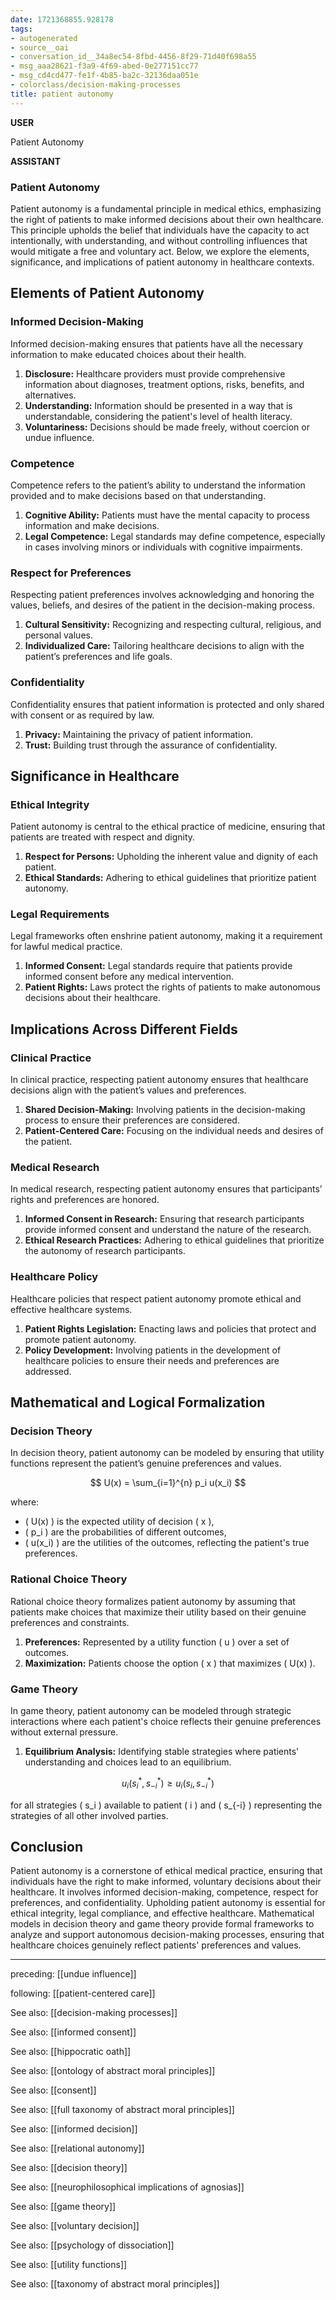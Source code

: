```yaml
---
date: 1721368855.928178
tags:
- autogenerated
- source__oai
- conversation_id__34a8ec54-8fbd-4456-8f29-71d40f698a55
- msg_aaa28621-f3a9-4f69-abed-0e277151cc77
- msg_cd4cd477-fe1f-4b85-ba2c-32136daa051e
- colorclass/decision-making-processes
title: patient autonomy
---
```


**USER**

Patient Autonomy


**ASSISTANT**

### Patient Autonomy

Patient autonomy is a fundamental principle in medical ethics, emphasizing the right of patients to make informed decisions about their own healthcare. This principle upholds the belief that individuals have the capacity to act intentionally, with understanding, and without controlling influences that would mitigate a free and voluntary act. Below, we explore the elements, significance, and implications of patient autonomy in healthcare contexts.

## Elements of Patient Autonomy

### Informed Decision-Making
Informed decision-making ensures that patients have all the necessary information to make educated choices about their health.

1. **Disclosure:** Healthcare providers must provide comprehensive information about diagnoses, treatment options, risks, benefits, and alternatives.
2. **Understanding:** Information should be presented in a way that is understandable, considering the patient's level of health literacy.
3. **Voluntariness:** Decisions should be made freely, without coercion or undue influence.

### Competence
Competence refers to the patient’s ability to understand the information provided and to make decisions based on that understanding.

1. **Cognitive Ability:** Patients must have the mental capacity to process information and make decisions.
2. **Legal Competence:** Legal standards may define competence, especially in cases involving minors or individuals with cognitive impairments.

### Respect for Preferences
Respecting patient preferences involves acknowledging and honoring the values, beliefs, and desires of the patient in the decision-making process.

1. **Cultural Sensitivity:** Recognizing and respecting cultural, religious, and personal values.
2. **Individualized Care:** Tailoring healthcare decisions to align with the patient’s preferences and life goals.

### Confidentiality
Confidentiality ensures that patient information is protected and only shared with consent or as required by law.

1. **Privacy:** Maintaining the privacy of patient information.
2. **Trust:** Building trust through the assurance of confidentiality.

## Significance in Healthcare

### Ethical Integrity
Patient autonomy is central to the ethical practice of medicine, ensuring that patients are treated with respect and dignity.

1. **Respect for Persons:** Upholding the inherent value and dignity of each patient.
2. **Ethical Standards:** Adhering to ethical guidelines that prioritize patient autonomy.

### Legal Requirements
Legal frameworks often enshrine patient autonomy, making it a requirement for lawful medical practice.

1. **Informed Consent:** Legal standards require that patients provide informed consent before any medical intervention.
2. **Patient Rights:** Laws protect the rights of patients to make autonomous decisions about their healthcare.

## Implications Across Different Fields

### Clinical Practice
In clinical practice, respecting patient autonomy ensures that healthcare decisions align with the patient’s values and preferences.

1. **Shared Decision-Making:** Involving patients in the decision-making process to ensure their preferences are considered.
2. **Patient-Centered Care:** Focusing on the individual needs and desires of the patient.

### Medical Research
In medical research, respecting patient autonomy ensures that participants’ rights and preferences are honored.

1. **Informed Consent in Research:** Ensuring that research participants provide informed consent and understand the nature of the research.
2. **Ethical Research Practices:** Adhering to ethical guidelines that prioritize the autonomy of research participants.

### Healthcare Policy
Healthcare policies that respect patient autonomy promote ethical and effective healthcare systems.

1. **Patient Rights Legislation:** Enacting laws and policies that protect and promote patient autonomy.
2. **Policy Development:** Involving patients in the development of healthcare policies to ensure their needs and preferences are addressed.

## Mathematical and Logical Formalization

### Decision Theory
In decision theory, patient autonomy can be modeled by ensuring that utility functions represent the patient’s genuine preferences and values.

$$
U(x) = \sum_{i=1}^{n} p_i u(x_i)
$$

where:
- \( U(x) \) is the expected utility of decision \( x \),
- \( p_i \) are the probabilities of different outcomes,
- \( u(x_i) \) are the utilities of the outcomes, reflecting the patient's true preferences.

### Rational Choice Theory
Rational choice theory formalizes patient autonomy by assuming that patients make choices that maximize their utility based on their genuine preferences and constraints.

1. **Preferences:** Represented by a utility function \( u \) over a set of outcomes.
2. **Maximization:** Patients choose the option \( x \) that maximizes \( U(x) \).

### Game Theory
In game theory, patient autonomy can be modeled through strategic interactions where each patient's choice reflects their genuine preferences without external pressure.

1. **Equilibrium Analysis:** Identifying stable strategies where patients' understanding and choices lead to an equilibrium.

$$
u_i(s_i^*, s_{-i}^*) \geq u_i(s_i, s_{-i}^*)
$$

for all strategies \( s_i \) available to patient \( i \) and \( s_{-i} \) representing the strategies of all other involved parties.

## Conclusion

Patient autonomy is a cornerstone of ethical medical practice, ensuring that individuals have the right to make informed, voluntary decisions about their healthcare. It involves informed decision-making, competence, respect for preferences, and confidentiality. Upholding patient autonomy is essential for ethical integrity, legal compliance, and effective healthcare. Mathematical models in decision theory and game theory provide formal frameworks to analyze and support autonomous decision-making processes, ensuring that healthcare choices genuinely reflect patients' preferences and values.


---

preceding: [[undue influence]]  


following: [[patient-centered care]]

See also: [[decision-making processes]]


See also: [[informed consent]]


See also: [[hippocratic oath]]


See also: [[ontology of abstract moral principles]]


See also: [[consent]]


See also: [[full taxonomy of abstract moral principles]]


See also: [[informed decision]]


See also: [[relational autonomy]]


See also: [[decision theory]]


See also: [[neurophilosophical implications of agnosias]]


See also: [[game theory]]


See also: [[voluntary decision]]


See also: [[psychology of dissociation]]


See also: [[utility functions]]


See also: [[taxonomy of abstract moral principles]]